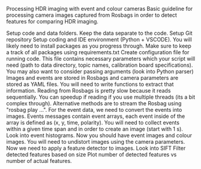 Processing HDR imaging with event and colour cameras
Basic guideline for processing camera images captured from Rosbags in order to detect features for comparing HDR imaging.

Setup code and data folders. Keep the data separate to the code.
Setup Git repository
Setup coding and IDE environment (Python + VSCODE). You will likely need to install packages as you progress through. Make sure to keep a track of all packages using requirements.txt
Create configuration file for running code. This file contains necessary parameters which your script will need (path to data directory, topic names, calibration board specifications). You may also want to consider passing arguments (look into Python parser)
Images and events are stored in Rosbags and camera parameters are stored as YAML files. You will need to write functions to extract that information. Reading from Rosbags is pretty slow because it reads sequentially. You can speedup if reading if you use multiple threads (its a bit complex through). Alternative methods are to stream the Rosbag using "rosbag play ...".
For the event data, we need to convert the events into images. Events messages contain event arrays, each event inside of the array is defined as (x, y, time, polarity). You will need to collect events within a given time span and in order to create an image (start with 1 s). Look into event histograms.
Now you should have event images and colour images. You will need to undistort images using the camera parameters.
Now we need to apply a feature detector to images. Look into SIFT
Filter detected features based on size
Plot number of detected features vs number of actual features.
